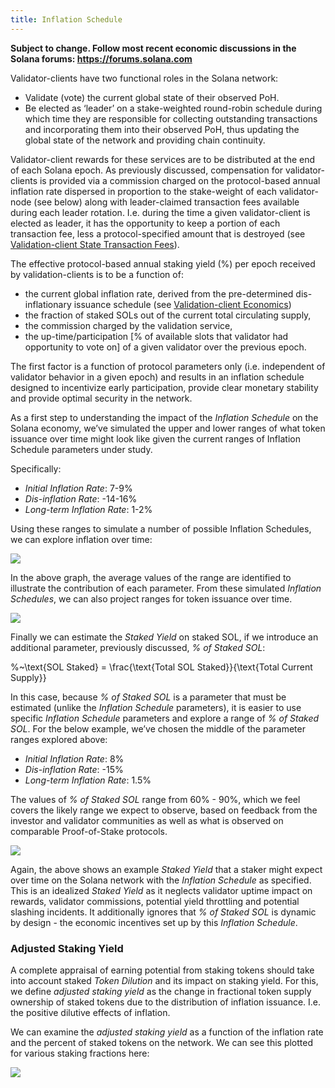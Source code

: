 ```yaml
---
title: Inflation Schedule
---
```


**Subject to change. Follow most recent economic discussions in the Solana forums: https://forums.solana.com**

Validator-clients have two functional roles in the Solana network:

- Validate \(vote\) the current global state of their observed PoH.
- Be elected as ‘leader’ on a stake-weighted round-robin schedule during which time they are responsible for collecting outstanding transactions and incorporating them into their observed PoH, thus updating the global state of the network and providing chain continuity.

Validator-client rewards for these services are to be distributed at the end of each Solana epoch. As previously discussed, compensation for validator-clients is provided via a commission charged on the protocol-based annual inflation rate dispersed in proportion to the stake-weight of each validator-node \(see below\) along with leader-claimed transaction fees available during each leader rotation. I.e. during the time a given validator-client is elected as leader, it has the opportunity to keep a portion of each transaction fee, less a protocol-specified amount that is destroyed \(see [Validation-client State Transaction Fees](ed_vce_state_validation_transaction_fees.md)\).

The effective protocol-based annual staking yield \(%\) per epoch received by validation-clients is to be a function of:

- the current global inflation rate, derived from the pre-determined dis-inflationary issuance schedule \(see [Validation-client Economics](ed_vce_overview.md)\)
- the fraction of staked SOLs out of the current total circulating supply,
- the commission charged by the validation service,
- the up-time/participation \[% of available slots that validator had opportunity to vote on\] of a given validator over the previous epoch.

The first factor is a function of protocol parameters only \(i.e. independent of validator behavior in a given epoch\) and results in an inflation schedule designed to incentivize early participation, provide clear monetary stability and provide optimal security in the network.

As a first step to understanding the impact of the *Inflation Schedule* on the Solana economy, we’ve simulated the upper and lower ranges of what token issuance over time might look like given the current ranges of Inflation Schedule parameters under study. 

Specifically: 

- *Initial Inflation Rate*: 7-9%
- *Dis-inflation Rate*: -14-16%
- *Long-term Inflation Rate*: 1-2%

Using these ranges to simulate a number of possible Inflation Schedules, we can explore inflation over time:

![](/img/p_inflation_schedule_ranges_w_comments.png)

In the above graph, the average values of the range are identified to illustrate the contribution of each parameter. 
From these simulated *Inflation Schedules*, we can also project ranges for token issuance over time.

![](/img/p_total_supply_ranges.png)

Finally we can estimate the *Staked Yield* on staked SOL, if we introduce an additional parameter, previously discussed, *% of Staked SOL*: 


%~\text{SOL Staked} = \frac{\text{Total SOL Staked}}{\text{Total Current Supply}}


In this case, because *% of Staked SOL* is a parameter that must be estimated (unlike the *Inflation Schedule* parameters), it is easier to use specific *Inflation Schedule* parameters and explore a range of *% of Staked SOL*. For the below example, we’ve chosen the middle of the parameter ranges explored above:

- *Initial Inflation Rate*: 8%
- *Dis-inflation Rate*: -15%
- *Long-term Inflation Rate*: 1.5%

The values of *% of Staked SOL* range from 60% - 90%, which we feel covers the likely range we expect to observe, based on feedback from the investor and validator communities as well as what is observed on comparable Proof-of-Stake protocols.

![](/img/p_ex_staked_yields.png)

Again, the above shows an example *Staked Yield* that a staker might expect over time on the Solana network with the *Inflation Schedule* as specified. This is an idealized *Staked Yield* as it neglects validator uptime impact on rewards, validator commissions, potential yield throttling  and potential slashing incidents. It additionally ignores that *% of Staked SOL* is dynamic by design - the economic incentives set up by this *Inflation Schedule*.

### Adjusted Staking Yield

A complete appraisal of earning potential from staking tokens should take into account staked *Token Dilution* and its impact on staking yield. For this, we define *adjusted staking yield* as the change in fractional token supply ownership of staked tokens due to the distribution of inflation issuance. I.e. the positive dilutive effects of inflation. 

We can examine the *adjusted staking yield* as a function of the inflation rate and the percent of staked tokens on the network. We can see this plotted for various staking fractions here:

![](/img/p_ex_staked_dilution.png)


